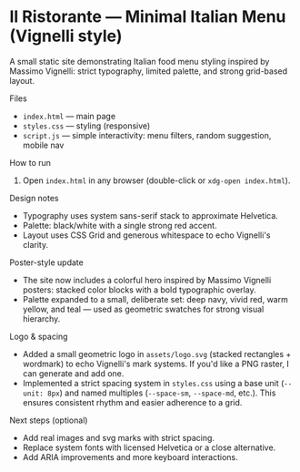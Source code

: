 # Il Ristorante — Minimal Italian Menu (Vignelli style)

A small static site demonstrating Italian food menu styling inspired by Massimo Vignelli: strict typography, limited palette, and strong grid-based layout.

Files
- `index.html` — main page
- `styles.css` — styling (responsive)
- `script.js` — simple interactivity: menu filters, random suggestion, mobile nav

How to run
1. Open `index.html` in any browser (double-click or `xdg-open index.html`).

Design notes
- Typography uses system sans-serif stack to approximate Helvetica.
- Palette: black/white with a single strong red accent.
- Layout uses CSS Grid and generous whitespace to echo Vignelli's clarity.

Poster-style update
- The site now includes a colorful hero inspired by Massimo Vignelli posters: stacked color blocks with a bold typographic overlay.
- Palette expanded to a small, deliberate set: deep navy, vivid red, warm yellow, and teal — used as geometric swatches for strong visual hierarchy.

Logo & spacing
- Added a small geometric logo in `assets/logo.svg` (stacked rectangles + wordmark) to echo Vignelli's mark systems. If you'd like a PNG raster, I can generate and add one.
- Implemented a strict spacing system in `styles.css` using a base unit (`--unit: 8px`) and named multiples (`--space-sm`, `--space-md`, etc.). This ensures consistent rhythm and easier adherence to a grid.

Next steps (optional)
- Add real images and svg marks with strict spacing.
- Replace system fonts with licensed Helvetica or a close alternative.
- Add ARIA improvements and more keyboard interactions.